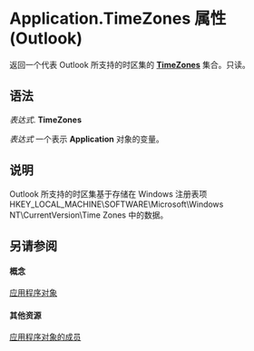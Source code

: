 
# Application.TimeZones 属性 (Outlook)

返回一个代表 Outlook 所支持的时区集的  **[TimeZones](c68f8589-44e9-3c12-45c1-96943fa9bcb7.md)** 集合。只读。


## 语法

 _表达式_. **TimeZones**

 _表达式_ 一个表示 **Application** 对象的变量。


## 说明

Outlook 所支持的时区集基于存储在 Windows 注册表项 HKEY_LOCAL_MACHINE\SOFTWARE\Microsoft\Windows NT\CurrentVersion\Time Zones 中的数据。


## 另请参阅


#### 概念


[应用程序对象](797003e7-ecd1-eccb-eaaf-32d6ddde8348.md)
#### 其他资源


[应用程序对象的成员](3519c89c-2353-85ee-7ddc-62e5dd85a8e7.md)
